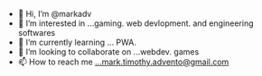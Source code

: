 - 👋 Hi, I’m @markadv
- 👀 I’m interested in ...gaming. web devlopment. and engineering softwares
- 🌱 I’m currently learning ... PWA.
- 💞️ I’m looking to collaborate on ...webdev. games
- 📫 How to reach me ...mark.timothy.advento@gmail.com

<!---
markadv/markadv is a ✨ special ✨ repository because its `README.md` (this file) appears on your GitHub profile.
You can click the Preview link to take a look at your changes.
--->

